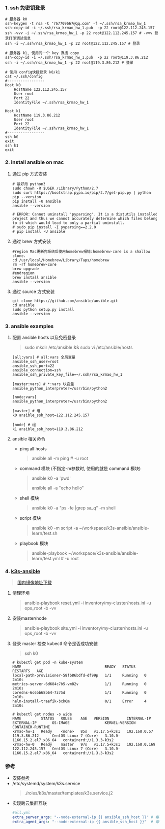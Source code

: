 ### 1. ssh 免密钥登录
```shell
# 服务器 k0
ssh-keygen -t rsa -C '767709667@qq.com' -f ~/.ssh/rsa_krmao_hw_1
ssh-copy-id -i ~/.ssh/rsa_krmao_hw_1.pub  -p 22 root@122.112.245.157
ssh -vvv -i ~/.ssh/rsa_krmao_hw_1 -p 22 root@122.112.245.157 # -vvv 登录打印调试信息
ssh -i ~/.ssh/rsa_krmao_hw_1 -p 22 root@122.112.245.157 # 登录

# 服务器 k1, 使用同一个 key 直接 copy
ssh-copy-id -i ~/.ssh/rsa_krmao_hw_1.pub  -p 22 root@119.3.86.212
ssh -i ~/.ssh/rsa_krmao_hw_1 -p 22 root@119.3.86.212 # 登录

# 使用 config快捷登录 k0/k1
cat ~/.ssh/config
#-----------------
Host k0
    HostName 122.112.245.157
    User root
    Port 22
    IdentityFile ~/.ssh/rsa_krmao_hw_1

Host k1
    HostName 119.3.86.212
    User root
    Port 22
    IdentityFile ~/.ssh/rsa_krmao_hw_1
#-----------------
ssh k0
exit
ssh k1
exit
```

### 2. install ansible on mac
1. 通过 pip 方式安装
    ```shell
    # 最好用 python3
    sudo chown -R $USER /Library/Python/2.7
    sudo curl https://bootstrap.pypa.io/pip/2.7/get-pip.py | python
    pip --version
    pip install -U ansible
    ansible --version
    
    # ERROR: Cannot uninstall 'pyparsing'. It is a distutils installed project and thus we cannot accurately determine which files belong to it which would lead to only a partial uninstall.
    # sudo pip install -I pyparsing==2.2.0
    # pip install -U ansible
    ```
2. 通过 brew 方式安装
    ```shell
    #region Mac更新完系统后使用homebrew报错:homebrew-core is a shallow clone.
    cd /usr/local/Homebrew/Library/Taps/homebrew
    rm -rf homebrew-core
    brew upgrade
    #endregion
    brew install ansible
    ansible --version
    ```
3. 通过 source 方式安装
    ```shell
    git clone https://github.com/ansible/ansible.git
    cd ansible
    sudo python setup.py install
    ansible --version
    ```

### 3. ansible examples
1. 配置 ansible hosts 以及免密登录
   > sudo mkdir /etc/ansible && sudo vi /etc/ansible/hosts
   ```shell
   [all:vars] # all:vars 全局变量
   ansible_ssh_user=root
   ansible_ssh_port=22
   ansible_connection=ssh
   ansible_ssh_private_key_file=~/.ssh/rsa_krmao_hw_1
   
   [master:vars] # *:vars 块变量
   ansible_python_interpreter=/usr/bin/python2
   
   [node:vars]
   ansible_python_interpreter=/usr/bin/python2
   
   [master] # 组
   k0 ansible_ssh_host=122.112.245.157
   
   [node] # 组
   k1 ansible_ssh_host=119.3.86.212
   ```
2. ansible 相关命令
   * ping all hosts
      > ansible all -m ping # -u root
   
   * command 模块 (不指定-m参数时, 使用的就是 command 模块)
      > ansible k0  -a 'pwd'
      > 
      > ansible all  -a "echo hello"
     
   * shell 模块
      > ansible k0  -a "ps -fe |grep sa_q" -m shell   
     
   * script 模块
      > ansible k0 -m script -a ~/workspace/k3s-ansible/ansible-learn/test.sh
     
   * playbook 模块
      > ansible-playbook ~/workspace/k3s-ansible/ansible-learn/test.yml # -u root

### 4. [k3s-ansible](https://www.cnblogs.com/k8ops/p/12943766.html#2102995432)
> [国内镜像地址下载](https://www.cnblogs.com/k3s2019/p/14339547.html)
1. 清理环境
    > ansible-playbook reset.yml -i inventory/my-cluster/hosts.ini -u ops_root -b -vv
2. 安装master/node
    > ansible-playbook site.yml -i inventory/my-cluster/hosts.ini -u ops_root -b -vv
3.  登录 master 检查 kubectl 命令是否成功安装
    > ssh k0
    ```shell
    # kubectl get pod -n kube-system
    NAME                                      READY   STATUS      RESTARTS   AGE
    local-path-provisioner-58fb86bdfd-df99p   1/1     Running   0          2m10s
    metrics-server-6d684c7b5-vm82v            1/1     Running   0          2m10s
    coredns-6c6bb68b64-7z75d                  1/1     Running   0          2m10s
    helm-install-traefik-bck6m                0/1     Error     4          2m10s
    
    # kubectl get nodes -o wide
    NAME         STATUS   ROLES    AGE   VERSION        INTERNAL-IP     EXTERNAL-IP       OS-IMAGE                KERNEL-VERSION                CONTAINER-RUNTIME
    krmao-hw-1   Ready    <none>   85s   v1.17.5+k3s1   192.168.0.57    119.3.86.212      CentOS Linux 7 (Core)   3.10.0-1160.15.2.el7.x86_64   containerd://1.3.3-k3s2
    krmao-hw-0   Ready    master   97s   v1.17.5+k3s1   192.168.0.169   122.112.245.157   CentOS Linux 7 (Core)   3.10.0-1160.15.2.el7.x86_64   containerd://1.3.3-k3s2
    ```
    
### 参考
* [安装参考](https://www.yinnote.com/k3s-instal/)
* /etc/systemd/system/k3s.service
  > ./roles/k3s/master/templates/k3s.service.j2
* 实现跨云集群互联
  ```yaml
  #all.yml
  extra_server_args: "--node-external-ip {{ ansible_ssh_host }}" # 每一台 master 使用外网 ip 地址注册和互联, 实现跨云集群互联
  extra_agent_args: "--node-external-ip {{ ansible_ssh_host }}"  # 每一台 node   使用外网 ip 地址注册和互联, 实现跨云集群互联
  ```